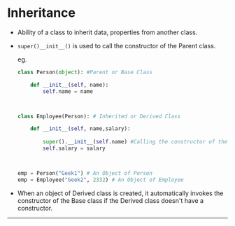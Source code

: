 # **Inheritance**  

* Ability of a class to inherit data, properties from another class.

* `super()__init__()` is used to call the constructor of the Parent class.  

	eg.  

	```python
	class Person(object): #Parent or Base Class

		def __init__(self, name):
			self.name = name



	class Employee(Person): # Inherited or Derived Class

		def __init__(self, name,salary):
			
			super().__init__(self.name) #Calling the constructor of the Base class
			self.salary = salary



	emp = Person("Geek1") # An Object of Person
	emp = Employee("Geek2", 2332) # An Object of Employee
	```

* When an object of Derived class is created, it automatically invokes the constructor of the Base class if the Derived class doesn't have a constructor.


___
